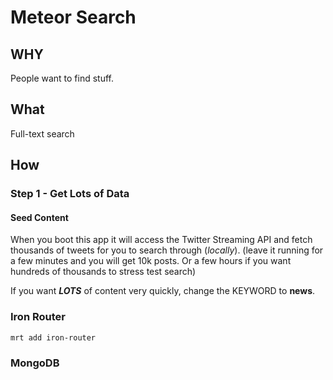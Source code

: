 # Meteor Search

## WHY

People want to find stuff.

## What

Full-text search 

## How

### Step 1 - Get Lots of Data

#### Seed Content

When you boot this app it will access the Twitter Streaming API and fetch 
thousands of tweets for you to search through (*locally*).
(leave it running for a few minutes and you will get 10k posts. 
Or a few hours if you want hundreds of thousands to stress test search)

If you want ***LOTS*** of content very quickly, change the KEYWORD to **news**.


### Iron Router

```
mrt add iron-router
```


### MongoDB 




